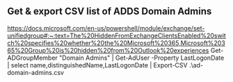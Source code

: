 ## Get & export CSV list of ADDS Domain Admins
https://docs.microsoft.com/en-us/powershell/module/exchange/set-unifiedgroup#:~:text=The%20HiddenFromExchangeClientsEnabled%20switch%20specifies%20whether%20the%20Microsoft%20365,Microsoft%20365%20Group%20is%20hidden%20from%20Outlook%20experiences
Get-ADGroupMember "Domain Admins" | Get-AdUser -Property LastLogonDate | select name,distinguishedName,LastLogonDate | Export-CSV .\ad-domain-admins.csv
